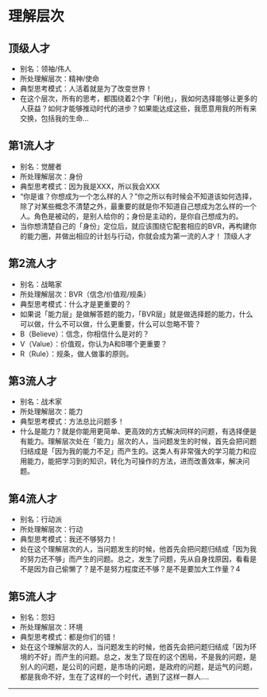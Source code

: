 # 理解层次

## 顶级人才
- 别名：领袖/伟人
- 所处理解层次：精神/使命
- 典型思考模式：人活着就是为了改变世界！
- 在这个层次，所有的思考，都围绕着2个字「利他」，我如何选择能够让更多的人获益？如何才能够推动时代的进步？如果能达成这些，我愿意用我的所有来交换，包括我的生命...

## 第1流人才
- 别名：觉醒者
- 所处理解层次：身份
- 典型思考模式：因为我是XXX，所以我会XXX
- “你是谁？你想成为一个怎么样的人？”你之所以有时候会不知道该如何选择，除了对某些概念不清楚之外，最重要的就是你不知道自己想成为怎么样的一个人。角色是被动的，是别人给你的；身份是主动的，是你自己想成为的。
- 当你想清楚自己的「身份」定位后，就应该围绕它配套相应的BVR，再构建你的能力圈，并做出相应的计划与行动，你就会成为第一流的人才！
顶级人才

## 第2流人才
- 别名：战略家
- 所处理解层次：BVR（信念/价值观/规条）
- 典型思考模式：什么才是更重要的？
- 如果说「能力层」是做解答题的能力，「BVR层」就是做选择题的能力，什么可以做，什么不可以做，什么更重要，什么可以忽略不管？
- B（Believe）：信念，你相信什么是对的？
- V（Value）：价值观，你认为A和B哪个更重要？
- R（Rule）：规条，做人做事的原则。

## 第3流人才
- 别名：战术家
- 所处理解层次：能力
- 典型思考模式：方法总比问题多！
- 什么是能力？就是你能用更简单、更高效的方式解决同样的问题，有选择便是有能力。理解层次处在「能力」层次的人，当问题发生的时候，首先会把问题归结成是「因为我的能力不足」而产生的。这类人有非常强大的学习能力和应用能力，能把学习到的知识，转化为可操作的方法，进而改善效率，解决问题。

## 第4流人才
- 别名：行动派
- 所处理解层次：行动
- 典型思考模式：我还不够努力！
- 处在这个理解层次的人，当问题发生的时候，他首先会把问题归结成「因为我的努力还不够」而产生的问题。总之，发生了问题，先从自身找原因，看看是不是因为自己偷懒了？是不是努力程度还不够？是不是要加大工作量？4

## 第5流人才
- 别名：怨妇
- 所处理解层次：环境
- 典型思考模式：都是你们的错！
- 处在这个理解层次的人，当问题发生的时候，他首先会把问题归结成「因为环境的不好」而产生的问题。总之，发生了现在的这个困局，不是我的问题，是别人的问题，是公司的问题，是市场的问题，是政府的问题，是运气的问题，都是我命不好，生在了这样的一个时代，遇到了这样一群人….
---
